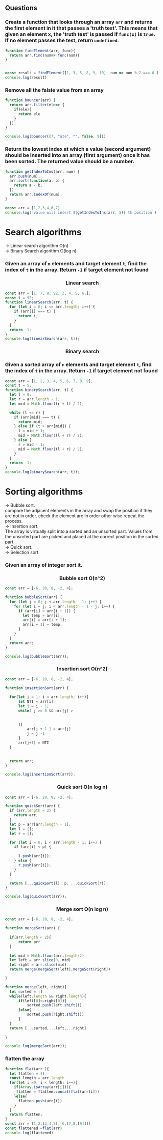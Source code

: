 ## Questions

### Create a function that looks through an array `arr` and returns the first element in it that passes a 'truth test'. This means that given an element x, the 'truth test' is passed if `func(x)` is `true`. If no element passes the test, return `undefined`.

```js
function findElement(arr, func){
  return arr.find(num=> func(num))
}


const result = findElement([1, 3, 5, 8, 9, 10], num => num % 2 === 0 )
console.log(result)
```

### Remove all the falsie value from an array

```js
function bouncer(arr) {
  return arr.filter(ele=> {
    if(ele){
      return ele
    }
  });
}

console.log(bouncer([7, "ate", "", false, 9]))
```

### Return the lowest index at which a value (second argument) should be inserted into an array (first argument) once it has been sorted. The returned value should be a number.

```js
function getIndexToIns(arr, num) {
  arr.push(num);
  arr.sort(function(a, b) {
    return a - b;
  });
  return arr.indexOf(num);
}

const arr = [1,2,3,4,6,7]
console.log(`value will insert ${getIndexToIns(arr, 5)} th position`)
```

# Search algorithms

-> Linear search algorithm O(n) <br />
-> Binary Search algorithm O(log n) <br />

### Given an array of `n` elements and target element `t`, find the index of `t` in the array. Return `-1` if target element not found

<h3 align="center">Linear search</h3>

```js
const arr = [1, 7, 8, 92, 3, 4, 5, 6,];
const t = 92;
function linearSearch(arr, t) {
  for (let i = 0; i <= arr.length; i++) {
    if (arr[i] === t) {
      return i;
    }
  }
  return -1;
}
console.log(linearSearch(arr, t));
```
<h3 align="center">Binary search</h3>

### Given a sorted array of `n` elements and target element `t`, find the index of `t` in the array. Return `-1` if target element not found

```js
const arr = [1, 2, 3, 4, 5, 6, 7, 8, 9];
const t = 5;
function binarySearch(arr, t) {
  let l = 0;
  let r = arr.length - 1;
  let mid = Math.floor((r + l) / 2);

  while (l <= r) {
    if (arr[mid] === t) {
      return mid;
    } else if (t > arr[mid]) {
      l = mid + 1;
      mid = Math.floor((l + r) / 2);
    } else {
      r = mid - 1;
      mid = Math.floor((l + r) / 2);
    }
  }
  return -1;
}
console.log(binarySearch(arr, t));
```

# Sorting algorithms
-> Bubble sort.<br />
   compare the adjacent elements in the array and swap the position if they are not in order. check the element are in order other wise repeat the process.<br />
-> Insertion sort.<br />
    The array is virtually split into a sorted and an unsorted part. Values from the unsorted part are picked and placed at the correct position in the sorted part. <br />
-> Quick sort.<br />
-> Selection sort.<br />

 ### Given an array of integer sort it.

<h3 align="center">Bubble sort O(n^2)</h3>

```js
const arr = [-6, 20, 8, -2, 4];

function bubbleSort(arr) {
  for (let j = 0; j < arr.length - 1; j++) {
    for (let i = j; i < arr.length - 1 - j; i++) {
      if (arr[i] > arr[i + 1]) {
        let temp = arr[i];
        arr[i] = arr[i + 1];
        arr[i + 1] = temp;
      }
    }
  }
  return arr;
}

console.log(bubbleSort(arr));

```
<h3 align="center">Insertion sort O(n^2)</h3>

```js
const arr = [-6, 20, 8, -2, 4];

function insertionSort(arr) {
  
  for(let i = 1; i < arr.length; i++){
      let NTI = arr[i]
      let j = i - 1;
      while( j >= 0 && arr[j] > 
      
      
      ){
          arr[j + 1 ] = arr[j]
          j = j -1
      }
      arr[j+1] = NTI
  }
  
  
  return arr;
}

console.log(insertionSort(arr));
```
<h3 align="center">Quick sort O(n log n)</h3>

```js
const arr = [-6, 20, 8, -2, 4];

function quickSort(arr) {
  if (arr.length < 2) {
    return arr;
  }
  let p = arr[arr.length - 1];
  let l = [];
  let r = [];

  for (let i = 0; i < arr.length - 1; i++) {
    if (arr[i] < p) {
      
      l.push(arr[i]);
    } else {
      r.push(arr[i]);
    }
  }

  return [...quickSort(l), p, ...quickSort(r)];
}

console.log(quickSort(arr));
```

<h3 align="center">Merge sort O(n log n)</h3>

```js
const arr = [-6, 20, 8, -2, 4];

function mergeSort(arr) {
    
  if(arr.length < 2){
      return arr
  }
  
  let mid = Math.floor(arr.length/2)
  let left = arr.slice(0, mid)
  let right = arr.slice(mid)
  return merge(mergeSort(left),mergeSort(right))

}

function merge(left, right){
  let sorted = []
  while(left.length && right.length){
      if(left[0]<=right[0]){
          sorted.push(left.shift())
      }else{
          sorted.push(right.shift())
      }
  }
  return [...sorted,...left,...right]
    
}

console.log(mergeSort(arr));
```
### flatten the array

```js
function flat(arr ){
  let flatten = []
  const length = arr.length
  for(let i =0; i < length; i++){
    if(Array.isArray(arr[i])){
     flatten = flatten.concat(flat(arr[i]))
    }else{
      flatten.push(arr[i])
    }
  }
  return flatten;
}
const arr = [1,2,[3,4,5],[6,[7,8,[9]]]]
const flattened =flat(arr)
console.log(flattened)

```